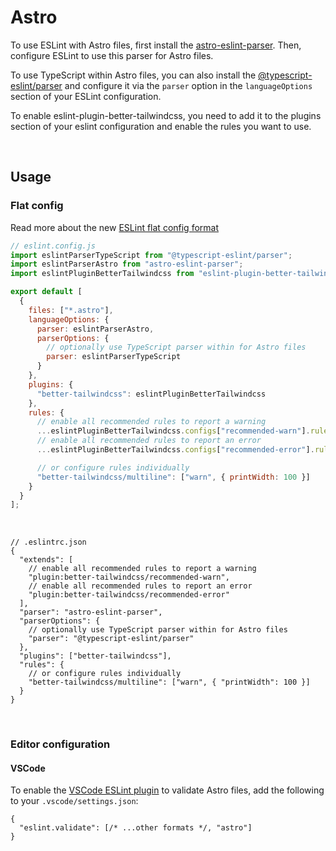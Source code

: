 # Astro

To use ESLint with Astro files, first install the [astro-eslint-parser](https://github.com/ota-meshi/astro-eslint-parser). Then, configure ESLint to use this parser for Astro files.

To use TypeScript within Astro files, you can also install the [@typescript-eslint/parser](https://typescript-eslint.io/packages/parser) and configure it via the `parser` option in the `languageOptions` section of your ESLint configuration.

To enable eslint-plugin-better-tailwindcss, you need to add it to the plugins section of your eslint configuration and enable the rules you want to use.

<br/>

## Usage

### Flat config

Read more about the new [ESLint flat config format](https://eslint.org/docs/latest/use/configure/configuration-files-new)

```js
// eslint.config.js
import eslintParserTypeScript from "@typescript-eslint/parser";
import eslintParserAstro from "astro-eslint-parser";
import eslintPluginBetterTailwindcss from "eslint-plugin-better-tailwindcss";

export default [
  {
    files: ["*.astro"],
    languageOptions: {
      parser: eslintParserAstro,
      parserOptions: {
        // optionally use TypeScript parser within for Astro files
        parser: eslintParserTypeScript
      }
    },
    plugins: {
      "better-tailwindcss": eslintPluginBetterTailwindcss
    },
    rules: {
      // enable all recommended rules to report a warning
      ...eslintPluginBetterTailwindcss.configs["recommended-warn"].rules,
      // enable all recommended rules to report an error
      ...eslintPluginBetterTailwindcss.configs["recommended-error"].rules,

      // or configure rules individually
      "better-tailwindcss/multiline": ["warn", { printWidth: 100 }]
    }
  }
];
```

<br/>

```jsonc
// .eslintrc.json
{
  "extends": [
    // enable all recommended rules to report a warning
    "plugin:better-tailwindcss/recommended-warn",
    // enable all recommended rules to report an error
    "plugin:better-tailwindcss/recommended-error"
  ],
  "parser": "astro-eslint-parser",
  "parserOptions": {
    // optionally use TypeScript parser within for Astro files
    "parser": "@typescript-eslint/parser"
  },
  "plugins": ["better-tailwindcss"],
  "rules": {
    // or configure rules individually
    "better-tailwindcss/multiline": ["warn", { "printWidth": 100 }]
  }
}
```

<br/>

### Editor configuration

#### VSCode

To enable the [VSCode ESLint plugin](https://marketplace.visualstudio.com/items?itemName=dbaeumer.vscode-eslint) to validate Astro files, add the following to your `.vscode/settings.json`:

```jsonc
{
  "eslint.validate": [/* ...other formats */, "astro"]
}
```
